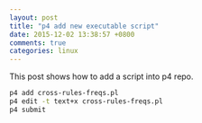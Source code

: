 ```yaml
---
layout: post
title: "p4 add new executable script"
date: 2015-12-02 13:38:57 +0800
comments: true
categories: linux
---
```

This post shows how to add a script into p4 repo.

```sh
p4 add cross-rules-freqs.pl
p4 edit -t text+x cross-rules-freqs.pl
p4 submit
```